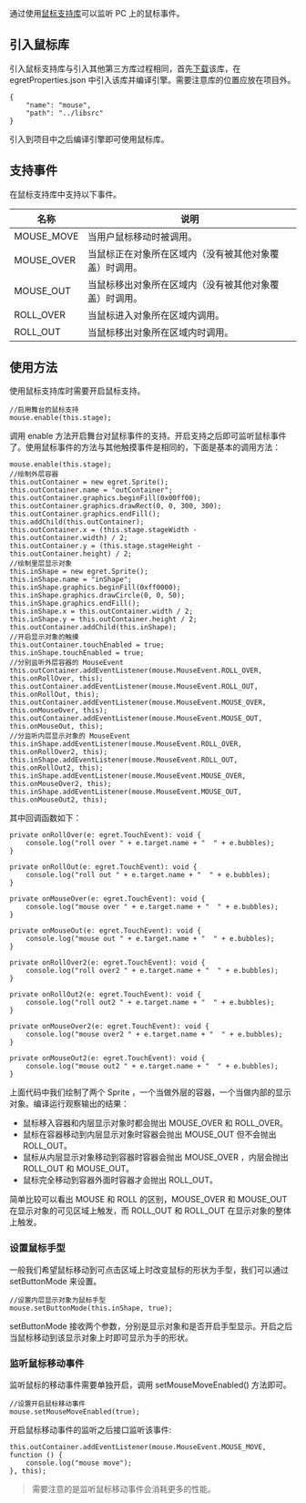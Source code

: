 通过使用[鼠标支持库](https://github.com/egret-labs/egret-game-library/tree/master/mouse)可以监听 PC 上的鼠标事件。

## 引入鼠标库

引入鼠标支持库与引入其他第三方库过程相同，首先[下载](https://github.com/egret-labs/egret-game-library/tree/master/mouse)该库，在 egretProperties.json 中引入该库并编译引擎。需要注意库的位置应放在项目外。

```
{
    "name": "mouse",
    "path": "../libsrc"
}
```

引入到项目中之后编译引擎即可使用鼠标库。

## 支持事件

在鼠标支持库中支持以下事件。

| 名称 | 说明 |
|---|---|
| MOUSE_MOVE | 当用户鼠标移动时被调用。|
| MOUSE_OVER | 当鼠标正在对象所在区域内（没有被其他对象覆盖）时调用。|
| MOUSE_OUT | 当鼠标移出对象所在区域内（没有被其他对象覆盖）时调用。|
| ROLL_OVER | 当鼠标进入对象所在区域内调用。|
| ROLL_OUT | 当鼠标移出对象所在区域内时调用。|

## 使用方法

使用鼠标支持库时需要开启鼠标支持。

```
//启用舞台的鼠标支持
mouse.enable(this.stage);
```

调用 enable 方法开启舞台对鼠标事件的支持。开启支持之后即可监听鼠标事件了。使用鼠标事件的方法与其他触摸事件是相同的，下面是基本的调用方法：

```
mouse.enable(this.stage);
//绘制外层容器
this.outContainer = new egret.Sprite();
this.outContainer.name = "outContainer";
this.outContainer.graphics.beginFill(0x00ff00);
this.outContainer.graphics.drawRect(0, 0, 300, 300);
this.outContainer.graphics.endFill();
this.addChild(this.outContainer);
this.outContainer.x = (this.stage.stageWidth - this.outContainer.width) / 2;
this.outContainer.y = (this.stage.stageHeight - this.outContainer.height) / 2;
//绘制里层显示对象
this.inShape = new egret.Sprite();
this.inShape.name = "inShape";
this.inShape.graphics.beginFill(0xff0000);
this.inShape.graphics.drawCircle(0, 0, 50);
this.inShape.graphics.endFill();
this.inShape.x = this.outContainer.width / 2;
this.inShape.y = this.outContainer.height / 2;
this.outContainer.addChild(this.inShape);
//开启显示对象的触摸
this.outContainer.touchEnabled = true;
this.inShape.touchEnabled = true;
//分别监听外层容器的 MouseEvent
this.outContainer.addEventListener(mouse.MouseEvent.ROLL_OVER, this.onRollOver, this);
this.outContainer.addEventListener(mouse.MouseEvent.ROLL_OUT, this.onRollOut, this);
this.outContainer.addEventListener(mouse.MouseEvent.MOUSE_OVER, this.onMouseOver, this);
this.outContainer.addEventListener(mouse.MouseEvent.MOUSE_OUT, this.onMouseOut, this);
//分监听内层显示对象的 MouseEvent
this.inShape.addEventListener(mouse.MouseEvent.ROLL_OVER, this.onRollOver2, this);
this.inShape.addEventListener(mouse.MouseEvent.ROLL_OUT, this.onRollOut2, this);
this.inShape.addEventListener(mouse.MouseEvent.MOUSE_OVER, this.onMouseOver2, this);
this.inShape.addEventListener(mouse.MouseEvent.MOUSE_OUT, this.onMouseOut2, this);
```

其中回调函数如下：

```
private onRollOver(e: egret.TouchEvent): void {
    console.log("roll over " + e.target.name + "  " + e.bubbles);
}

private onRollOut(e: egret.TouchEvent): void {
    console.log("roll out " + e.target.name + "  " + e.bubbles);
}

private onMouseOver(e: egret.TouchEvent): void {
    console.log("mouse over " + e.target.name + "  " + e.bubbles);
}

private onMouseOut(e: egret.TouchEvent): void {
    console.log("mouse out " + e.target.name + "  " + e.bubbles);
}

private onRollOver2(e: egret.TouchEvent): void {
    console.log("roll over2 " + e.target.name + "  " + e.bubbles);
}

private onRollOut2(e: egret.TouchEvent): void {
    console.log("roll out2 " + e.target.name + "  " + e.bubbles);
}

private onMouseOver2(e: egret.TouchEvent): void {
    console.log("mouse over2 " + e.target.name + "  " + e.bubbles);
}

private onMouseOut2(e: egret.TouchEvent): void {
    console.log("mouse out2 " + e.target.name + "  " + e.bubbles);
}
```

上面代码中我们绘制了两个 Sprite ，一个当做外层的容器，一个当做内部的显示对象。编译运行观察输出的结果：

* 鼠标移入容器和内层显示对象时都会抛出 MOUSE_OVER 和 ROLL_OVER。
* 鼠标在容器移动到内层显示对象时容器会抛出 MOUSE_OUT 但不会抛出 ROLL_OUT。
* 鼠标从内层显示对象移动到容器时容器会抛出 MOUSE_OVER ，内层会抛出 ROLL_OUT 和 MOUSE_OUT。
* 鼠标完全移动到容器外面时容器才会抛出 ROLL_OUT。 

简单比较可以看出 MOUSE 和 ROLL 的区别，MOUSE_OVER 和 MOUSE_OUT 在显示对象的可见区域上触发，而 ROLL_OUT 和 ROLL_OUT 在显示对象的整体上触发。


### 设置鼠标手型

一般我们希望鼠标移动到可点击区域上时改变鼠标的形状为手型，我们可以通过 setButtonMode 来设置。

```
//设置内层显示对象为鼠标手型
mouse.setButtonMode(this.inShape, true);
```

setButtonMode 接收两个参数，分别是显示对象和是否开启手型显示。开启之后当鼠标移动到该显示对象上时即可显示为手的形状。


### 监听鼠标移动事件

监听鼠标的移动事件需要单独开启，调用 setMouseMoveEnabled() 方法即可。

```
//设置开启鼠标移动事件
mouse.setMouseMoveEnabled(true);
```

开启鼠标移动事件的监听之后接口监听该事件:

```
this.outContainer.addEventListener(mouse.MouseEvent.MOUSE_MOVE, function () { 
    console.log("mouse move"); 
}, this);
```

> 需要注意的是监听鼠标移动事件会消耗更多的性能。



